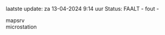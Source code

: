 laatste update: 
za 13-04-2024  9:14   uur 
Status: FAALT - fout - 
<div class="service R">mapsrv</div><div class="service R">microstation</div>